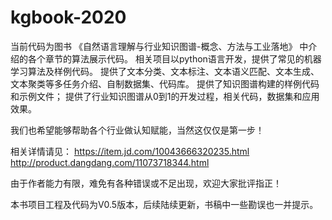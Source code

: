 # kgbook-2020

当前代码为图书 《自然语言理解与行业知识图谱-概念、方法与工业落地》 中介绍的各个章节的算法展示代码。
相关项目以python语言开发，提供了常见的机器学习算法及样例代码。
提供了文本分类、文本标注、文本语义匹配、文本生成、文本聚类等多任务介绍、自制数据集、代码库。
提供了知识图谱构建的样例代码和示例文件；
提供了行业知识图谱从0到1的开发过程，相关代码，数据集和应用效果。

我们也希望能够帮助各个行业做认知赋能，当然这仅仅是第一步！

相关详情请见：
https://item.jd.com/10043666320235.html
http://product.dangdang.com/11073718344.html


由于作者能力有限，难免有各种错误或不足出现，欢迎大家批评指正！

本书项目工程及代码为V0.5版本，后续陆续更新，书稿中一些勘误也一并提示。





